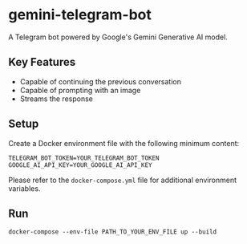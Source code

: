 # gemini-telegram-bot
A Telegram bot powered by Google's Gemini Generative AI model.
## Key Features
* Capable of continuing the previous conversation
* Capable of prompting with an image
* Streams the response
## Setup
Create a Docker environment file with the following minimum content:
```
TELEGRAM_BOT_TOKEN=YOUR_TELEGRAM_BOT_TOKEN
GOOGLE_AI_API_KEY=YOUR_GOOGLE_AI_API_KEY
```
Please refer to the `docker-compose.yml` file for additional environment variables.

## Run
```
docker-compose --env-file PATH_TO_YOUR_ENV_FILE up --build 
```
  
